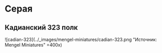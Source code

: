 # Серая

## Кадианский 323 полк

![cadian-323](../_images/mengel-miniatures/cadian-323.png "Источник: Mengel Miniatures" =400x)
